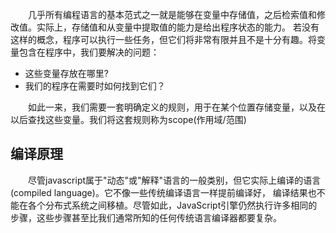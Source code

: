&emsp;&emsp;几乎所有编程语言的基本范式之一就是能够在变量中存储值，之后检索值和修改值。实际上，存储值和从变量中提取值的能力是给出程序状态的能力。
若没有这样的概念，程序可以执行一些任务，但它们将非常有限并且不是十分有趣。将变量包含在程序中，我们要解决的问题：

* 这些变量存放在哪里?
* 我们的程序在需要时如何找到它们？

&emsp;&emsp;如此一来，我们需要一套明确定义的规则，用于在某个位置存储变量，以及在以后查找这些变量。我们将这套规则称为scope(作用域/范围)


## 编译原理
&emsp;&emsp;尽管javascript属于"动态"或"解释"语言的一般类别，但它实际上编译的语言(compiled language)。它不像一些传统编译语言一样提前编译好，
编译结果也不能在各个分布式系统之间移植。尽管如此，JavaScript引擎仍然执行许多相同的步骤，这些步骤甚至比我们通常所知的任何传统语言编译器都要复杂。

